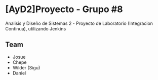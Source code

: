 # [AyD2]Proyecto - Grupo \#8
Analisis y Diseño de Sistemas 2 - Proyecto de Laboratorio (Integracion Continua), utilizando Jenkins

## Team
- Josue
- Chepe
- Wilder (Sigu)
- Daniel
